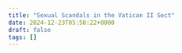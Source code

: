 ```yaml
---
title: "Sexual Scandals in the Vatican II Sect"
date: 2024-12-23T05:58:22+0000
draft: false
tags: []
---
```

